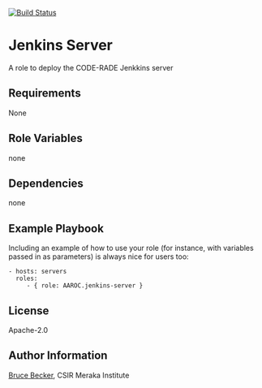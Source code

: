 [![Build Status](https://travis-ci.org/AAROC/CODE-RADE-jenkins-role.svg?branch=master)](https://travis-ci.org/AAROC/CODE-RADE-jenkins-role)

Jenkins Server
=========

A role to deploy the CODE-RADE Jenkkins server

Requirements
------------

None

Role Variables
--------------

none

Dependencies
------------

none

Example Playbook
----------------

Including an example of how to use your role (for instance, with variables passed in as parameters) is always nice for users too:

    - hosts: servers
      roles:
         - { role: AAROC.jenkins-server }

License
-------

Apache-2.0

Author Information
------------------

[Bruce Becker](http://brucellino.github.io), CSIR Meraka Institute
